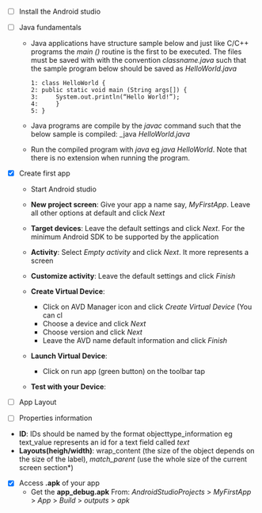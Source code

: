 - [ ] Install the Android studio

- [ ] Java fundamentals
  * Java applications have structure sample below and just like C/C++ programs the _main ()_ routine is the first to be executed. The files must be saved with with the convention _classname.java_ such that the sample program below should be saved as _HelloWorld.java_
      ``` 
      1: class HelloWorld {
      2: public static void main (String args[]) {
      3:     System.out.println(“Hello World!”);
      4:     }
      5: }
    ```
  
  * Java programs are compile by the _javac_ command such that the below sample is compiled: _java _HelloWorld.java_
  * Run the compiled program with _java_ eg _java HelloWorld_. Note that there is no extension when running the program.

- [x] Create first app
  * Start Android studio
  * __New project screen__: Give your app a name say,  _MyFirstApp_. Leave all other options at default and click _Next_
  * __Target devices__: Leave the default settings and click _Next_. For the minimum Android SDK to be supported by the application
  * __Activity__: Select _Empty activity_ and click _Next_. It more represents a screen
  * __Customize activity__: Leave the default settings and click _Finish_
  * __Create Virtual Device__:
     - Click on AVD Manager icon and click _Create Virtual Device_ (You can cl
     - Choose a device and click _Next_
     - Choose version and click _Next_
     - Leave the AVD name default information and click _Finish_
     
  * __Launch Virtual Device__:
     - Click on run app (green button) on the toolbar tap
     
  * __Test with your Device__:

- [ ] App Layout


- [ ] Properties information
 * __ID__: IDs should be named by the format objecttype_information eg text_value represents an id for a text field called _text_
 * __Layouts(heigh/width)__: wrap_content (the size of the object depends on the size of the label), _match_parent_ (use the whole size of the current screen section*)


- [x] Access __.apk__ of your app
  * Get the __app_debug.apk__ From: _AndroidStudioProjects_ > _MyFirstApp_ > _App_ > _Build_ > _outputs_ > _apk_
